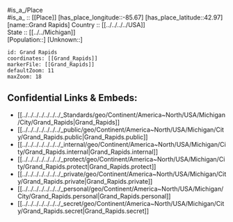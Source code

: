 ﻿---
location: [42.97,-85.67] 
mapzoom: [7,12] 
mapmarker: city 
type: City
tags:
- geo/City


SpocWebEntityId: 30540
isDeleted: false
confidential: public

---
#is_a_/Place  
#is_a_ :: [[Place]] 
[has_place_longitude::-85.67] 
[has_place_latitude::42.97] 
[name::Grand Rapids] 
Country :: [[../../../../USA]]  
State :: [[../../Michigan]]  
[Population::] 
[Unknown::] 


```leaflet
id: Grand Rapids
coordinates: [[Grand_Rapids]] 
markerFile: [[Grand_Rapids]] 
defaultZoom: 11 
maxZoom: 18
```


## Confidential Links & Embeds: 
- [[../../../../../../../_Standards/geo/Continent/America~North/USA/Michigan/City/Grand_Rapids|Grand_Rapids]] 
- [[../../../../../../../_public/geo/Continent/America~North/USA/Michigan/City/Grand_Rapids.public|Grand_Rapids.public]] 
- [[../../../../../../../_internal/geo/Continent/America~North/USA/Michigan/City/Grand_Rapids.internal|Grand_Rapids.internal]] 
- [[../../../../../../../_protect/geo/Continent/America~North/USA/Michigan/City/Grand_Rapids.protect|Grand_Rapids.protect]] 
- [[../../../../../../../_private/geo/Continent/America~North/USA/Michigan/City/Grand_Rapids.private|Grand_Rapids.private]] 
- [[../../../../../../../_personal/geo/Continent/America~North/USA/Michigan/City/Grand_Rapids.personal|Grand_Rapids.personal]] 
- [[../../../../../../../_secret/geo/Continent/America~North/USA/Michigan/City/Grand_Rapids.secret|Grand_Rapids.secret]] 
